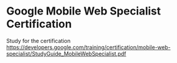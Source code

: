 # Google Mobile Web Specialist Certification
Study for the certification  
https://developers.google.com/training/certification/mobile-web-specialist/StudyGuide_MobileWebSpecialist.pdf